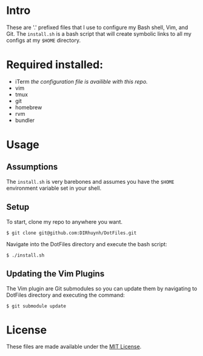 # Intro

These are '.' prefixed files that I use to configure my Bash shell, Vim, and
Git. The `install.sh` is a bash script that will create symbolic links to all my
configs at my `$HOME` directory.

# Required installed:

- iTerm *the configuration file is availible with this repo.*
- vim
- tmux
- git
- homebrew
- rvm
- bundler

# Usage

## Assumptions

The `install.sh` is very barebones and assumes you have the `$HOME` environment
variable set in your shell.

## Setup

To start, clone my repo to anywhere you want.

`$ git clone git@github.com:DIRhuynh/DotFiles.git`

Navigate into the DotFiles directory and execute the bash script:

`$ ./install.sh`

## Updating the Vim Plugins

The Vim plugin are Git submodules so you can update them by navigating to
DotFiles directory and executing the command:

`$ git submodule update`

# License
These files are made available under the [MIT License](http://opensource.org/licenses/MIT).
